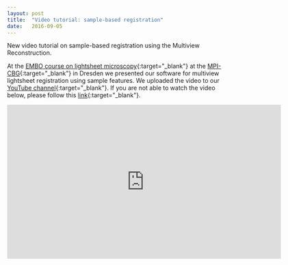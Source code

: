 ```yaml
---
layout: post
title:  "Video tutorial: sample-based registration"
date:   2016-09-05    
---
```


New video tutorial on sample-based registration using the Multiview Reconstruction.
 
At the [EMBO course on lightsheet microscopy](http://events.embo.org/16-lsm/){:target="_blank"} at the [MPI-CBG](http://www.mpi-cbg.de){:target="_blank"} in Dresden we presented our software for multiview lightsheet registration using sample features.  We uploaded the video to our [YouTube channel](https://www.youtube.com/channel/UCUOeVtJdFsOddNJCZGmgm3g){:target="_blank"}.  If you are not able to watch the video below, please follow this [link](https://www.youtube.com/watch?v=lvQZTMdKYxM){:target="_blank"}.

<iframe width="640" height="360" src="http://www.youtube.com/embed/lvQZTMdKYxM" frameborder="0" allowFullScreen="true"></iframe>
